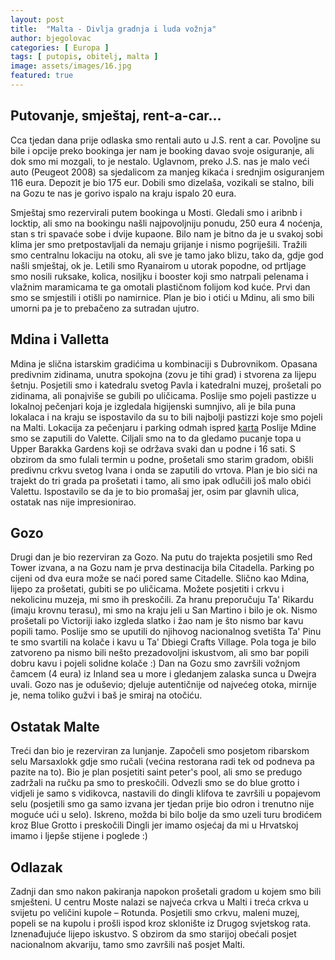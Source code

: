 ```yaml
---
layout: post
title:  "Malta - Divlja gradnja i luda vožnja"
author: bjegolovac
categories: [ Europa ]
tags: [ putopis, obitelj, malta ]
image: assets/images/16.jpg
featured: true
---
```


## Putovanje, smještaj, rent-a-car...
Cca tjedan dana prije odlaska smo rentali auto u J.S. rent a car. Povoljne su bile i opcije preko bookinga jer nam je booking davao svoje osiguranje, ali dok smo mi mozgali, to je nestalo. Uglavnom, preko J.S. nas je malo veći auto (Peugeot 2008) sa sjedalicom za manjeg kikaća i srednjim osiguranjem 116 eura. Depozit je bio 175 eur. Dobili smo dizelaša, vozikali se stalno, bili na Gozu te nas je gorivo ispalo na kraju ispalo 20 eura.

Smještaj smo rezervirali putem bookinga u Mosti. Gledali smo i aribnb i locktip, ali smo na bookingu našli najpovoljniju ponudu, 250 eura 4 noćenja, stan s tri spavaće sobe i dvije kupaone. Bilo nam je bitno da je u svakoj sobi klima jer smo pretpostavljali da nemaju grijanje i nismo pogriješili. Tražili smo centralnu lokaciju na otoku, ali sve je tamo jako blizu, tako da, gdje god našli smještaj, ok je. Letili smo Ryanairom u utorak popodne, od prtljage smo nosili ruksake, kolica, nosiljku i booster koji smo natrpali pelenama i vlažnim maramicama te ga omotali plastičnom folijom kod kuće. Prvi dan smo se smjestili i otišli po namirnice. Plan je bio i otići u Mdinu, ali smo bili umorni pa je to prebačeno za sutradan ujutro. 

## Mdina i Valletta
Mdina je slična istarskim gradićima u kombinaciji s Dubrovnikom. Opasana predivnim zidinama, unutra spokojna (zovu je tihi grad) i stvorena za lijepu šetnju. Posjetili smo i katedralu svetog Pavla i katedralni muzej, prošetali po zidinama, ali ponajviše se gubili po uličicama. Poslije smo pojeli pastizze u lokalnoj pečenjari koja je izgledala higijenski sumnjivo, ali je bila puna lokalaca i na kraju se ispostavilo da su to bili najbolji pastizzi koje smo pojeli na Malti. Lokacija za pečenjaru i parking odmah ispred [karta](https://goo.gl/maps/ULLYGArpCGXKhGkS6) Poslije Mdine smo se zaputili do Valette. Ciljali smo na to da gledamo pucanje topa u Upper Barakka Gardens koji se održava svaki dan u podne i 16 sati. S obzirom da smo fulali termin u podne, prošetali smo starim gradom, obišli predivnu crkvu svetog Ivana i onda se zaputili do vrtova. Plan je bio sići na trajekt do tri grada pa prošetati i tamo, ali smo ipak odlučili još malo obići Valettu. Ispostavilo se da je to bio promašaj jer, osim par glavnih ulica, ostatak nas nije impresionirao. 


## Gozo
Drugi dan je bio rezerviran za Gozo. Na putu do trajekta posjetili smo Red Tower izvana, a na Gozu nam je prva destinacija bila Citadella. Parking po cijeni od dva eura može se naći pored same Citadelle. Slično kao Mdina, lijepo za prošetati, gubiti se po uličicama. Možete posjetiti i crkvu i nekolicinu muzeja, mi smo ih preskočili. Za hranu preporučuju Ta' Rikardu (imaju krovnu terasu), mi smo na kraju jeli u San Martino i bilo je ok. Nismo prošetali po Victoriji iako izgleda slatko i žao nam je što nismo bar kavu popili tamo. Poslije smo se uputili do njihovog nacionalnog svetišta Ta' Pinu te smo svartili na kolače i kavu u Ta' Dbiegi Crafts Village. Pola toga je bilo zatvoreno pa nismo bili nešto prezadovoljni iskustvom, ali smo bar popili dobru kavu i pojeli solidne kolače :) Dan na Gozu smo završili vožnjom čamcem (4 eura) iz Inland sea u more i gledanjem zalaska sunca u Dwejra uvali. Gozo nas je oduševio; djeluje autentičnije od najvećeg otoka, mirnije je, nema toliko gužvi i baš je smiraj na otočiću.

## Ostatak Malte
Treći dan bio je rezerviran za lunjanje. Započeli smo posjetom ribarskom selu Marsaxlokk gdje smo ručali (većina restorana radi tek od podneva pa pazite na to). Bio je plan posjetiti saint peter's pool, ali smo se predugo zadržali na ručku pa smo to preskočili. Odvezli smo se do blue grotto i vidjeli je samo s vidikovca, nastavili do dingli klifova te završili u popajevom selu (posjetili smo ga samo izvana jer tjedan prije bio odron i trenutno nije moguće ući u selo). Iskreno, možda bi bilo bolje da smo uzeli turu brodićem kroz Blue Grotto i preskočili Dingli jer imamo osjećaj da mi u Hrvatskoj imamo i ljepše stijene i poglede :)

## Odlazak
Zadnji dan smo nakon pakiranja napokon prošetali gradom u kojem smo bili smješteni. U centru Moste nalazi se najveća crkva u Malti i treća crkva u svijetu po veličini kupole – Rotunda. Posjetili smo crkvu, maleni muzej, popeli se na kupolu i prošli ispod kroz sklonište iz Drugog svjetskog rata. Iznenađujuće lijepo iskustvo. S obzirom da smo starijoj obećali posjet nacionalnom akvariju, tamo smo završili naš posjet Malti.